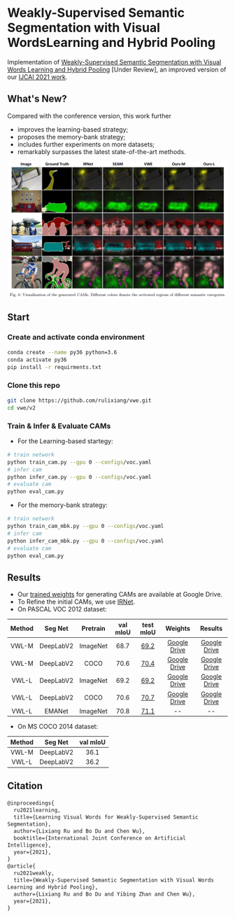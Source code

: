 # Weakly-Supervised Semantic Segmentation with Visual WordsLearning and Hybrid Pooling

Implementation of [Weakly-Supervised Semantic Segmentation with Visual Words Learning and Hybrid Pooling]() [Under Review], an improved version of our [IJCAI 2021 work]().

## What's New?
Compared with the conference version, this work further
- improves the learning-based strategy;
- proposes the memory-bank strategy;
- includes further experiments on more datasets;
- remarkably surpasses the latest state-of-the-art methods. 

<img align="center" src="./figures/vwl.png"/>

## Start

### Create and activate conda environment
``` bash
conda create --name py36 python=3.6
conda activate py36
pip install -r requirments.txt
```

### Clone this repo
``` bash
git clone https://github.com/rulixiang/vwe.git
cd vwe/v2
```
### Train & Infer & Evaluate CAMs
- For the Learning-based startegy:
``` bash
# train network
python train_cam.py --gpu 0 --configs/voc.yaml
# infer cam
python infer_cam.py --gpu 0 --configs/voc.yaml
# evaluate cam
python eval_cam.py
```
- For the memory-bank strategy:
``` bash
# train network
python train_cam_mbk.py --gpu 0 --configs/voc.yaml
# infer cam
python infer_cam_mbk.py --gpu 0 --configs/voc.yaml
# evaluate cam
python eval_cam.py
```
## Results
- Our [trained weights]() for generating CAMs are available at Google Drive.
- To Refine the initial CAMs, we use [IRNet]().
- On PASCAL VOC 2012 dataset:

|Method|Seg Net|Pretrain|val mIoU| test mIoU|Weights|Results|
|:---:|:---:|:---:|:---:|:---:|:---:|:---:|
|VWL-M|DeepLabV2|ImageNet|68.7|[69.2]()|[Google Drive]()|[Google Drive]()|
|VWL-M|DeepLabV2|COCO|70.6|[70.4]()|[Google Drive]()|[Google Drive]()|
|VWL-L|DeepLabV2|ImageNet|69.2|[69.2]()|[Google Drive]()|[Google Drive]()|
|VWL-L|DeepLabV2|COCO|70.6|[70.7]()|[Google Drive]()|[Google Drive]()|
|VWL-L|EMANet|ImageNet|70.8|[71.1]()|--|--|

- On MS COCO 2014 dataset:

|Method|Seg Net|val mIoU|
|:---:|:---:|:----:|
|VWL-M|DeepLabV2|36.1|
|VWL-L|DeepLabV2|36.2|

## Citation
```
@inproceedings{
  ru2021learning,
  title={Learning Visual Words for Weakly-Supervised Semantic Segmentation},
  author={Lixiang Ru and Bo Du and Chen Wu},
  booktitle={International Joint Conference on Artificial Intelligence},
  year={2021},
}
@article{
  ru2021weakly,
  title={Weakly-Supervised Semantic Segmentation with Visual Words Learning and Hybrid Pooling},
  author={Lixiang Ru and Bo Du and Yibing Zhan and Chen Wu},
  year={2021},
}
```